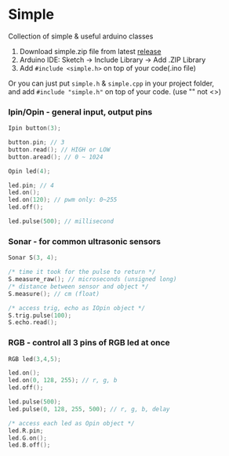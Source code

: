 # Simple
Collection of simple & useful arduino classes  
1. Download simple.zip file from latest [release](https://github.com/WieeRd/simple/releases)
2. Arduino IDE: Sketch -> Include Library -> Add .ZIP Library
3. Add `#include <simple.h>` on top of your code(.ino file)

Or you can just put `simple.h` & `simple.cpp` in your project folder,  
and add `#include "simple.h"` on top of your code. (use "" not <>)

### Ipin/Opin - general input, output pins
```c++
Ipin button(3);

button.pin; // 3
button.read(); // HIGH or LOW
button.aread(); // 0 ~ 1024
```

```c++
Opin led(4);

led.pin; // 4
led.on();
led.on(120); // pwm only: 0~255
led.off();

led.pulse(500); // millisecond
```

### Sonar - for common ultrasonic sensors
```c++
Sonar S(3, 4);

/* time it took for the pulse to return */
S.measure_raw(); // microseconds (unsigned long)
/* distance between sensor and object */
S.measure(); // cm (float)

/* access trig, echo as IOpin object */
S.trig.pulse(100);
S.echo.read();
```

### RGB - control all 3 pins of RGB led at once
```c++
RGB led(3,4,5);

led.on();
led.on(0, 128, 255); // r, g, b
led.off();

led.pulse(500);
led.pulse(0, 128, 255, 500); // r, g, b, delay

/* access each led as Opin object */
led.R.pin;
led.G.on();
led.B.off();
```
